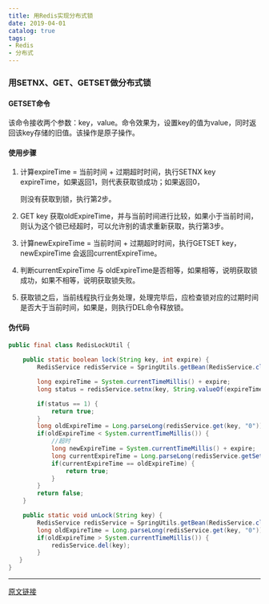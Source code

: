 ```yaml
---
title: 用Redis实现分布式锁
date: 2019-04-01
catalog: true
tags:
- Redis
- 分布式
---
```


### 用SETNX、GET、GETSET做分布式锁

#### GETSET命令

该命令接收两个参数：key，value。命令效果为，设置key的值为value，同时返回该key存储的旧值。该操作是原子操作。

#### 使用步骤

1. 计算expireTime = 当前时间 + 过期超时时间，执行SETNX key expireTime，如果返回1，则代表获取锁成功；如果返回0，

   则没有获取到锁，执行第2步。

2. GET key 获取oldExpireTime，并与当前时间进行比较，如果小于当前时间，则认为这个锁已经超时，可以允许别的请求重新获取，执行第3步。

3. 计算newExpireTime = 当前时间 + 过期超时时间，执行GETSET key，newExpireTime 会返回currentExpireTime。

4. 判断currentExpireTime 与 oldExpireTime是否相等，如果相等，说明获取锁成功，如果不相等，说明获取锁失败。

5. 获取锁之后，当前线程执行业务处理，处理完毕后，应检查锁对应的过期时间是否大于当前时间，如果是，则执行DEL命令释放锁。

#### 伪代码

```java
public final class RedisLockUtil {
  
	public static boolean lock(String key, int expire) {
        RedisService redisService = SpringUtils.getBean(RedisService.class);

        long expireTime = System.currentTimeMillis() + expire;
        long status = redisService.setnx(key, String.valueOf(expireTime));

        if(status == 1) {
            return true;
        }
        long oldExpireTime = Long.parseLong(redisService.get(key, "0"));
        if(oldExpireTime < System.currentTimeMillis()) {
            //超时
            long newExpireTime = System.currentTimeMillis() + expire;
            long currentExpireTime = Long.parseLong(redisService.getSet(key, String.valueOf(newExpireTime)));
            if(currentExpireTime == oldExpireTime) {
                return true;
            }
        }
        return false;
    }

    public static void unLock(String key) {    
        RedisService redisService = SpringUtils.getBean(RedisService.class);    
        long oldExpireTime = Long.parseLong(redisService.get(key, "0"));   
        if(oldExpireTime > System.currentTimeMillis()) {        
            redisService.del(key);    
        }
   }
}
```

------
[原文链接](https://www.cnblogs.com/seesun2012/p/9214653.html) 	

